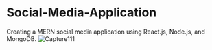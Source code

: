 # Social-Media-Application
Creating a MERN social media application using React.js, Node.js, and MongoDB.
![Capture111](https://github.com/nk8087/Social-Media-Application/assets/56572843/7992d2ca-aa99-44ab-b559-d2c14357ac87)

